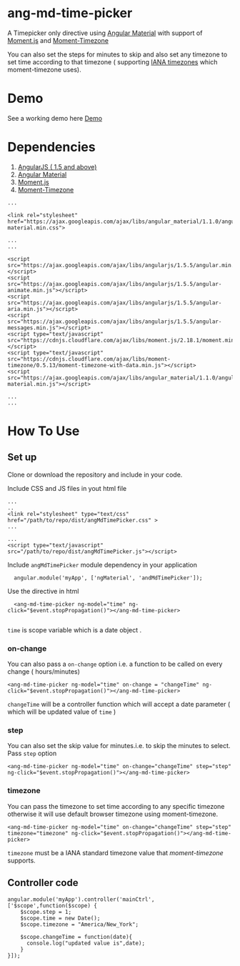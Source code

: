 # ang-md-time-picker

A Timepicker only directive using [Angular Material](https://material.angularjs.org/latest/) with support of [Moment.js](https://momentjs.com) and [Moment-Timezone](https://momentjs.com/timezone/docs/)

You can also set the steps for minutes to skip and also set any timezone to set time according to that timezone ( supporting [IANA timezones](https://www.iana.org/time-zones) which moment-timezone uses).

# Demo

See a working demo here [Demo](https://codepen.io/deepak-mean/pen/EwJwwR)


# Dependencies

1. [AngularJS ( 1.5 and above)](https://angularjs.org/#)
2. [Angular Material](https://material.angularjs.org/latest)
3. [Moment.js](https://momentjs.com)
4. [Moment-Timezone](https://momentjs.com/timezone/docs/) 

```
...

<link rel="stylesheet" href="https://ajax.googleapis.com/ajax/libs/angular_material/1.1.0/angular-material.min.css">

...
...

<script src="https://ajax.googleapis.com/ajax/libs/angularjs/1.5.5/angular.min.js"></script>
<script src="https://ajax.googleapis.com/ajax/libs/angularjs/1.5.5/angular-animate.min.js"></script>
<script src="https://ajax.googleapis.com/ajax/libs/angularjs/1.5.5/angular-aria.min.js"></script>
<script src="https://ajax.googleapis.com/ajax/libs/angularjs/1.5.5/angular-messages.min.js"></script>
<script type="text/javascript" src="https://cdnjs.cloudflare.com/ajax/libs/moment.js/2.18.1/moment.min.js"></script>
<script type="text/javascript" src="https://cdnjs.cloudflare.com/ajax/libs/moment-timezone/0.5.13/moment-timezone-with-data.min.js"></script>
<script src="https://ajax.googleapis.com/ajax/libs/angular_material/1.1.0/angular-material.min.js"></script>

...
...
```


# How To Use


## Set up 

Clone or download the repository and include in your code.

Include CSS and JS files in yout html file 

```
...
..
<link rel="stylesheet" type="text/css" href="/path/to/repo/dist/angMdTimePicker.css" >
...

...
<script type="text/javascript" src="/path/to/repo/dist/angMdTimePicker.js"></script>
```

Include `angMdTimePicker` module dependency in your application

```
  angular.module('myApp', ['ngMaterial', 'andMdTimePicker']);

```

Use the directive in html

```
  <ang-md-time-picker ng-model="time" ng-click="$event.stopPropagation()"></ang-md-time-picker>
  
```

`time` is scope variable which is a date object .

### on-change
You can also pass a `on-change` option i.e. a function to be called on every change ( hours/minutes)

```
<ang-md-time-picker ng-model="time" on-change = "changeTime" ng-click="$event.stopPropagation()"></ang-md-time-picker>
```
`changeTime` will be a controller function which will accept a date parameter ( which will be updated value of `time` )


### step
You can also set the skip value for minutes.i.e. to skip the minutes to select. Pass `step` option

```
<ang-md-time-picker ng-model="time" on-change="changeTime" step="step" ng-click="$event.stopPropagation()"></ang-md-time-picker>
```

### timezone
You can pass the timezone to set time according to any specific timezone otherwise it will use default browser timezone using moment-timezone.

```
<ang-md-time-picker ng-model="time" on-change="changeTime" step="step" timezone="timezone" ng-click="$event.stopPropagation()"></ang-md-time-picker>
```
`timezone` must be a IANA standard timezone value that _moment-timezone_ supports.


## Controller code 

```
angular.module('myApp').controller('mainCtrl',['$scope',function($scope) {
    $scope.step = 1;
    $scope.time = new Date();
    $scope.timezone = "America/New_York";
    
    $scope.changeTime = function(date){
      console.log("updated value is",date);
    }
}]);
```




